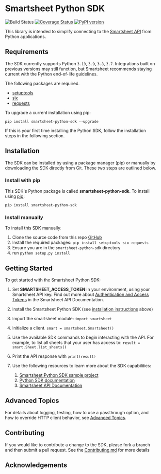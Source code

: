 # Smartsheet Python SDK
![Build Status](https://github.com/smartsheet/smartsheet-python-sdk/actions/workflows/publish-distribution.yaml/badge.svg) [![Coverage Status](https://coveralls.io/repos/smartsheet-platform/smartsheet-python-sdk/badge.svg?branch=master&service=github)](https://coveralls.io/github/smartsheet-platform/smartsheet-python-sdk?branch=master) [![PyPI version](https://badge.fury.io/py/smartsheet-python-sdk.svg)](https://badge.fury.io/py/smartsheet-python-sdk)

This library is intended to simplify connecting to the [Smartsheet API](https://smartsheet.redoc.ly) from Python applications.

## Requirements
The SDK currently supports Python `3.10`, `3.9`, `3.8`, `3.7`. Integrations built on previous versions may still function, but Smartsheet recommends staying current with the Python end-of-life guidelines.  

The following packages are required.
* [setuptools](https://pypi.org/project/setuptools/)
* [six](https://pypi.python.org/pypi/six)
* [requests](https://pypi.python.org/pypi/requests)

To upgrade a current installation using pip:

`pip install smartsheet-python-sdk --upgrade`

If this is your first time installing the Python SDK, follow the installation steps in the following section.

## Installation
The SDK can be installed by using a package manager (pip) or manually by downloading the SDK directly from Git. These two steps are outlined below.

### Install with pip

This SDK's Python package is called **smartsheet-python-sdk**. To install using [pip](http://www.pip-installer.org/):

`pip install smartsheet-python-sdk`

### Install manually
To install this SDK manually:
1. Clone the source code from this repo [GitHub](https://github.com/smartsheet-python-sdk)
2. Install the required packages: `pip install setuptools six requests`
3. Ensure you are in the `smartsheet-python-sdk` directory
4. run `python setup.py install`

## Getting Started
To get started with the Smartsheet Python SDK:

1.  Set **SMARTSHEET_ACCESS_TOKEN** in your environment, using your Smartsheet API key. Find out more about [Authentication and Access Tokens](https://smartsheet.redoc.ly/tag/tokenDescription) in the Smartsheet API Documentation.

2.  Install the Smartsheet Python SDK (see [installation instructions](###installation) above)

3.  Import the smartsheet module: `import smartsheet`
4.  Initialize a client. `smart = smartsheet.Smartsheet()`
5.  Use the available SDK commands to begin interacting with the API. For example, to list all sheets that your user has access to: `result = smart.Sheet.list_sheets()`
6.  Print the API response with `print(result)`
7.  Use the following resources to learn more about the SDK capabilities:
    1. [Smartsheet Python SDK sample project](https://github.com/smartsheet-samples/python-read-write-sheet)
    2. [Python SDK documentation](https://smartsheet.github.io/smartsheet-python-sdk/)
    3. [Smartsheet API Documentation](https://smartsheet.redoc.ly)

## Advanced Topics
For details about logging, testing, how to use a passthrough option, and how to override HTTP client behavior, 
see [Advanced Topics](ADVANCED.md).

## Contributing
If you would like to contribute a change to the SDK, please fork a branch and then submit a pull request. See the [Contributing.md](contributing.md) for more details

## Acknowledgements
